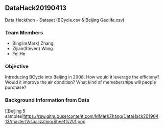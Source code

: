 ## DataHack20190413
 Data Hackthon - Dataset (BCycle.csv & Beijing Geolife.csv)
### Team Members
 - Binglin(Mark) Zhang 
 - Zijian(Steven) Wang 
 - Fei He 
### Objective 
Introducing BCycle into Beijing in 2008. 
How would it leverage the efficieny?
Would it improve the air condition? 
What kind of memeberships will people purchase? 
### Background Information from Data
![Beijing 5 samples]https://raw.githubusercontent.com/MMarkZhang/DataHack20190413/master/Visualization/Sheet%201.png
